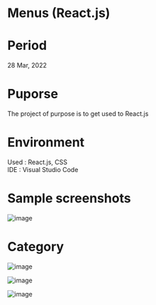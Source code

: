# Menus (React.js)

# Period
28 Mar, 2022

# Puporse
The project of purpose is to get used to React.js 

# Environment
Used : React.js, CSS  
IDE : Visual Studio Code

# Sample screenshots 
![image](https://user-images.githubusercontent.com/90344204/160412107-d4be1fb3-b263-423b-9b5d-df52e7be0d5c.png)

# Category
![image](https://user-images.githubusercontent.com/90344204/160412200-c497b032-3103-4f98-adaf-7785b1b85e56.png)

![image](https://user-images.githubusercontent.com/90344204/160412233-1ae95aa0-60f1-4564-aa57-c85702c95ddd.png)

![image](https://user-images.githubusercontent.com/90344204/160412264-f4f8530d-469a-4c05-903c-e1094b81f03b.png)
